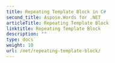 ```yaml
---
title: Repeating Template Block in C#
second_title: Aspose.Words for .NET
articleTitle: Repeating Template Block
linktitle: Repeating Template Block
description: ""
type: docs
weight: 10
url: /net/repeating-template-block/
---
```


